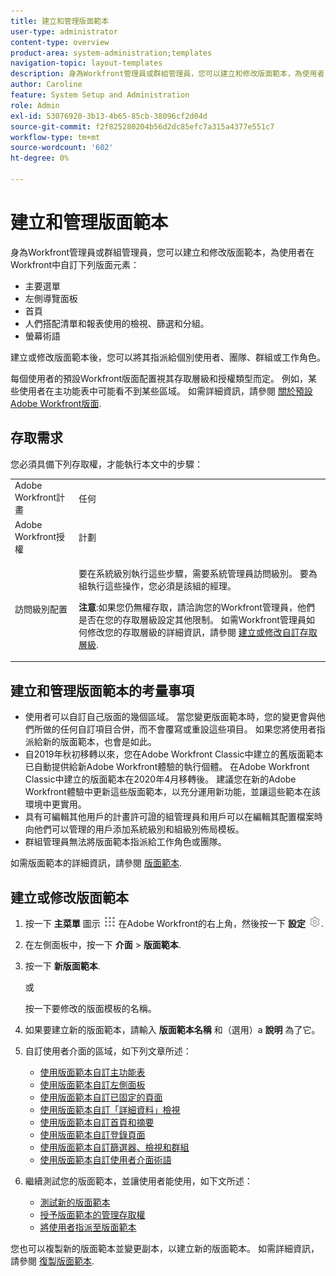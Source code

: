 ```yaml
---
title: 建立和管理版面範本
user-type: administrator
content-type: overview
product-area: system-administration;templates
navigation-topic: layout-templates
description: 身為Workfront管理員或群組管理員，您可以建立和修改版面範本，為使用者自訂Workfront中的版面元素。
author: Caroline
feature: System Setup and Administration
role: Admin
exl-id: 53076920-3b13-4b65-85cb-38096cf2d04d
source-git-commit: f2f825280204b56d2dc85efc7a315a4377e551c7
workflow-type: tm+mt
source-wordcount: '602'
ht-degree: 0%

---
```


# 建立和管理版面範本

<!--
**DON'T DELETE, DRAFT OR HIDE THIS ARTICLE. IT IS LINKED TO THE PRODUCT, THROUGH THE CONTEXT SENSITIVE HELP LINKS.
-->

身為Workfront管理員或群組管理員，您可以建立和修改版面範本，為使用者在Workfront中自訂下列版面元素：

* 主要選單
* 左側導覽面板
* 首頁
* 人們搭配清單和報表使用的檢視、篩選和分組。
* 螢幕術語

建立或修改版面範本後，您可以將其指派給個別使用者、團隊、群組或工作角色。

每個使用者的預設Workfront版面配置視其存取層級和授權類型而定。 例如，某些使用者在主功能表中可能看不到某些區域。 如需詳細資訊，請參閱 [關於預設Adobe Workfront版面](../../../administration-and-setup/customize-workfront/use-layout-templates/about-the-default-wf-layout.md).

## 存取需求

您必須具備下列存取權，才能執行本文中的步驟：

<table style="table-layout:auto"> 
 <col> 
 <col> 
 <tbody> 
  <tr> 
   <td role="rowheader">Adobe Workfront計畫</td> 
   <td>任何</td> 
  </tr> 
  <tr> 
   <td role="rowheader">Adobe Workfront授權</td> 
   <td>計劃</td> 
  </tr> 
  <tr> 
   <td role="rowheader">訪問級別配置</td> 
   <td> <p>要在系統級別執行這些步驟，需要系統管理員訪問級別。
要為組執行這些操作，您必須是該組的經理。</p> <p><b>注意</b>:如果您仍無權存取，請洽詢您的Workfront管理員，他們是否在您的存取層級設定其他限制。 如需Workfront管理員如何修改您的存取層級的詳細資訊，請參閱 <a href="../../../administration-and-setup/add-users/configure-and-grant-access/create-modify-access-levels.md" class="MCXref xref">建立或修改自訂存取層級</a>.</p> </td> 
  </tr> 
 </tbody> 
</table>

## 建立和管理版面範本的考量事項

* 使用者可以自訂自己版面的幾個區域。 當您變更版面範本時，您的變更會與他們所做的任何自訂項目合併，而不會覆寫或重設這些項目。 如果您將使用者指派給新的版面範本，也會是如此。
* 自2019年秋初移轉以來，您在Adobe Workfront Classic中建立的舊版面範本已自動提供給新Adobe Workfront體驗的執行個體。 在Adobe Workfront Classic中建立的版面範本在2020年4月移轉後。 建議您在新的Adobe Workfront體驗中更新這些版面範本，以充分運用新功能，並讓這些範本在該環境中更實用。
* 具有可編輯其他用戶的計畫許可證的組管理員和用戶可以在編輯其配置檔案時向他們可以管理的用戶添加系統級別和組級別佈局模板。
* 群組管理員無法將版面範本指派給工作角色或團隊。

如需版面範本的詳細資訊，請參閱 [版面範本](../../../administration-and-setup/customize-workfront/use-layout-templates/use-layout-templates-customize-ui.md).

## 建立或修改版面範本

1. 按一下 **主菜單** 圖示 ![](assets/main-menu-icon.png) 在Adobe Workfront的右上角，然後按一下 **設定** ![](assets/gear-icon-settings.png).

1. 在左側面板中，按一下 **介面** > **版面範本**.

1. 按一下 **新版面範本**.

   或

   按一下要修改的版面模板的名稱。

1. 如果要建立新的版面範本，請輸入 **版面範本名稱** 和（選用）a **說明** 為了它。

1. 自訂使用者介面的區域，如下列文章所述：

   * [使用版面範本自訂主功能表](../../../administration-and-setup/customize-workfront/use-layout-templates/customize-main-menu.md)
   * [使用版面範本自訂左側面板](../../../administration-and-setup/customize-workfront/use-layout-templates/customize-left-panel.md)
   * [使用版面範本自訂已固定的頁面](../../../administration-and-setup/customize-workfront/use-layout-templates/customize-pinned-pages.md)
   * [使用版面範本自訂「詳細資料」檢視](../../../administration-and-setup/customize-workfront/use-layout-templates/customize-details-view-layout-template.md)
   * [使用版面範本自訂首頁和摘要](../../../administration-and-setup/customize-workfront/use-layout-templates/customize-home-summary-layout-template.md)
   * [使用版面範本自訂登錄頁面](../../../administration-and-setup/customize-workfront/use-layout-templates/customize-landing-page.md)
   * [使用版面範本自訂篩選器、檢視和群組](../../../administration-and-setup/customize-workfront/use-layout-templates/customize-fvg-list-controls-layout-template.md)
   * [使用版面範本自訂使用者介面術語](../../../administration-and-setup/customize-workfront/use-layout-templates/customize-terminology.md)

1. 繼續測試您的版面範本，並讓使用者能使用，如下文所述：

   * [測試新的版面範本](../../../administration-and-setup/customize-workfront/use-layout-templates/test-a-layout-template.md)
   * [授予版面範本的管理存取權](../../../administration-and-setup/customize-workfront/use-layout-templates/grant-admin-access-layout-template.md)
   * [將使用者指派至版面範本](../../../administration-and-setup/customize-workfront/use-layout-templates/assign-users-to-layout-template.md)

您也可以複製新的版面範本並變更副本，以建立新的版面範本。 如需詳細資訊，請參閱 [復製版面範本](../../../administration-and-setup/customize-workfront/use-layout-templates/copy-a-layout-template.md).
